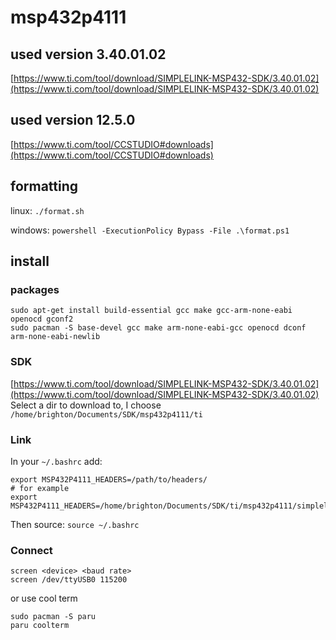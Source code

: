 # msp432p4111

## used version 3.40.01.02
[https://www.ti.com/tool/download/SIMPLELINK-MSP432-SDK/3.40.01.02](https://www.ti.com/tool/download/SIMPLELINK-MSP432-SDK/3.40.01.02)

## used version 12.5.0
[https://www.ti.com/tool/CCSTUDIO#downloads](https://www.ti.com/tool/CCSTUDIO#downloads)


## formatting
linux: `./format.sh`

windows: `powershell -ExecutionPolicy Bypass -File .\format.ps1`


## install

### packages
```
sudo apt-get install build-essential gcc make gcc-arm-none-eabi openocd gconf2
sudo pacman -S base-devel gcc make arm-none-eabi-gcc openocd dconf arm-none-eabi-newlib
```

### SDK
[https://www.ti.com/tool/download/SIMPLELINK-MSP432-SDK/3.40.01.02](https://www.ti.com/tool/download/SIMPLELINK-MSP432-SDK/3.40.01.02)
Select a dir to download to, I choose `/home/brighton/Documents/SDK/msp432p4111/ti`

### Link
In your `~/.bashrc` add:
```
export MSP432P4111_HEADERS=/path/to/headers/
# for example
export MSP432P4111_HEADERS=/home/brighton/Documents/SDK/ti/msp432p4111/simplelink_msp432p4_sdk_3_40_01_02/
```
Then source: `source ~/.bashrc`

### Connect
```
screen <device> <baud rate>
screen /dev/ttyUSB0 115200
```
or use cool term
```
sudo pacman -S paru
paru coolterm
```

